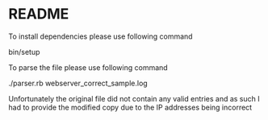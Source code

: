 # README

To install dependencies please use following command

bin/setup

To parse the file please use following command

 ./parser.rb webserver_correct_sample.log

Unfortunately the original file did not contain any valid entries and as such I had to provide the modified copy due to the IP addresses being incorrect
